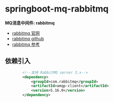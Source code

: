 # springboot-mq-rabbitmq

**MQ消息中间件: rabbitmq**

- [rabbitmq 官网](https://www.rabbitmq.com/)
- [rabbitmq github](https://github.com/rabbitmq)
- [rabbitmq 参考](https://www.jianshu.com/p/a205606182e7)

## 依赖引入

```xml
        <!--支持 RabbitMQ server 3.x-->
        <dependency>
            <groupId>com.rabbitmq</groupId>
            <artifactId>amqp-client</artifactId>
            <version>5.16.0</version>
        </dependency>
```
